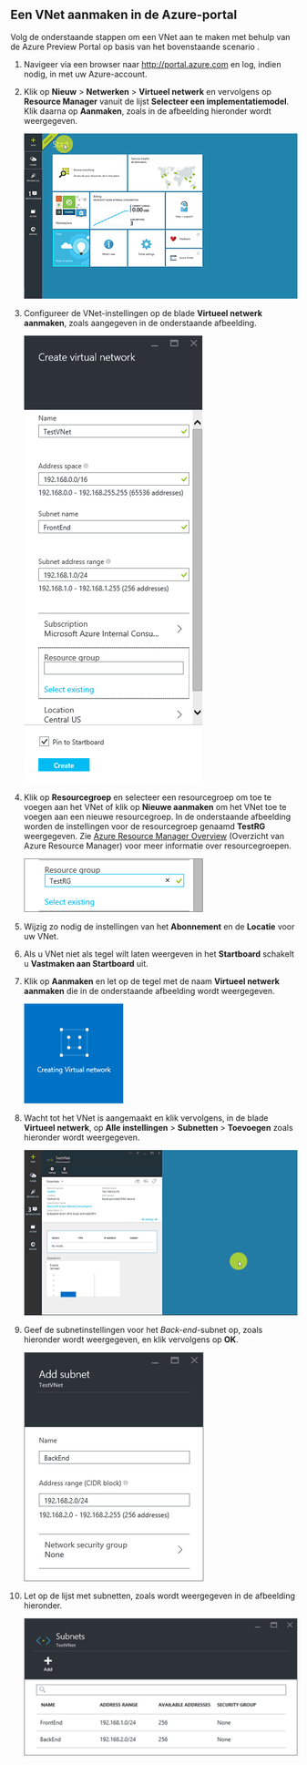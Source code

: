 ## Een VNet aanmaken in de Azure-portal

Volg de onderstaande stappen om een VNet aan te maken met behulp van de Azure Preview Portal op basis van het bovenstaande scenario .

1. Navigeer via een browser naar http://portal.azure.com en log, indien nodig, in met uw Azure-account.
2. Klik op **Nieuw** > **Netwerken** > **Virtueel netwerk** en vervolgens op **Resource Manager** vanuit de lijst **Selecteer een implementatiemodel**. Klik daarna op **Aanmaken**, zoals in de afbeelding hieronder wordt weergegeven.

    ![VNet aanmaken in Azure-portal](./media/virtual-networks-create-vnet-arm-pportal-include/vnet-create-arm-pportal-figure1.gif)

3. Configureer de VNet-instellingen op de blade **Virtueel netwerk aanmaken**, zoals aangegeven in de onderstaande afbeelding.

    ![Een virtuele netwerkblade aanmaken](./media/virtual-networks-create-vnet-arm-pportal-include/vnet-create-arm-pportal-figure2.png)

4. Klik op **Resourcegroep** en selecteer een resourcegroep om toe te voegen aan het VNet of klik op **Nieuwe aanmaken** om het VNet toe te voegen aan een nieuwe resourcegroep. In de onderstaande afbeelding worden de instellingen voor de resourcegroep genaamd **TestRG** weergegeven. Zie [Azure Resource Manager Overview](../articles/resource-group-overview.md#resource-groups) (Overzicht van Azure Resource Manager) voor meer informatie over resourcegroepen.

    ![Resourcegroep](./media/virtual-networks-create-vnet-arm-pportal-include/vnet-create-arm-pportal-figure3.png)

5. Wijzig zo nodig de instellingen van het **Abonnement** en de **Locatie** voor uw VNet. 

6. Als u VNet niet als tegel wilt laten weergeven in het **Startboard** schakelt u **Vastmaken aan Startboard** uit. 

7. Klik op **Aanmaken** en let op de tegel met de naam **Virtueel netwerk aanmaken** die in de onderstaande afbeelding wordt weergegeven.

    ![Tegel Virtueel netwerk aanmaken](./media/virtual-networks-create-vnet-arm-pportal-include/vnet-create-arm-pportal-figure4.png)

8. Wacht tot het VNet is aangemaakt en klik vervolgens, in de blade **Virtueel netwerk**, op **Alle instellingen** > **Subnetten** > **Toevoegen** zoals hieronder wordt weergegeven.

    ![Subnet toevoegen in de Azure-portal](./media/virtual-networks-create-vnet-arm-pportal-include/vnet-create-arm-pportal-figure5.gif)

9. Geef de subnetinstellingen voor het *Back-end*-subnet op, zoals hieronder wordt weergegeven, en klik vervolgens op **OK**. 

    ![Subnetinstellingen](./media/virtual-networks-create-vnet-arm-pportal-include/vnet-create-arm-pportal-figure6.png)

10. Let op de lijst met subnetten, zoals wordt weergegeven in de afbeelding hieronder.

    ![Lijst met subnetten in VNet](./media/virtual-networks-create-vnet-arm-pportal-include/vnet-create-arm-pportal-figure7.png)


<!--HONumber=Sep16_HO3-->


